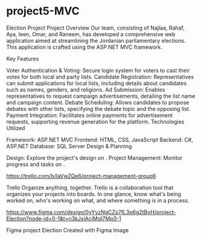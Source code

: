 # project5-MVC

Election Project
Project Overview
Our team, consisting of Najlaa, Rahaf, Aya, leen, Omar, and Raneem, has developed a comprehensive web application aimed at streamlining the Jordanian parliamentary elections. This application is crafted using the ASP.NET MVC framework.

Key Features

Voter Authentication & Voting: Secure login system for voters to cast their votes for both local and party lists.
Candidate Registration: Representatives can submit applications for local lists, including details about candidates such as names, genders, and religions.
Ad Submission: Enables representatives to request campaign advertisements, detailing the list name and campaign content.
Debate Scheduling: Allows candidates to propose debates with other lists, specifying the debate topic and the opposing list.
Payment Integration: Facilitates online payments for advertisement requests, supporting revenue generation for the platform.
Technologies Utilized

Framework: ASP.NET MVC
Frontend: HTML, CSS, JavaScript
Backend: C#, ASP.NET
Database: SQL Server
Design & Planning

Design: Explore the project's design on .
Project Management: Monitor progress and tasks on .


https://trello.com/b/laVwZQe6/project-management-group6

Trello
Organize anything, together. Trello is a collaboration tool that organizes your projects into boards. In one glance, know what's being worked on, who's working on what, and where something is in a process.


https://www.figma.com/design/0yYyzNgCZs7fL3p6g2tByH/project-Election?node-id=0-1&t=n3kJxiAcjMgI7Mp3-1

Figma
project Election
Created with Figma
Image
